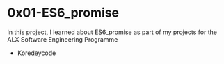 # 0x01-ES6_promise
In this project, I learned about ES6_promise as part of my projects for the ALX Software Engineering Programme
* Koredeycode
